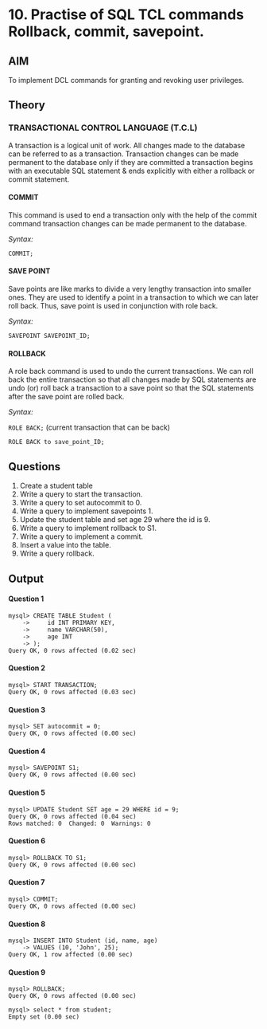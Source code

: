 # 10. Practise of SQL TCL commands Rollback, commit, savepoint.

## AIM

To implement DCL commands for granting and revoking user privileges.

## Theory

### TRANSACTIONAL CONTROL LANGUAGE (T.C.L)

A transaction is a logical unit of work. All changes made to the database can be referred to as a transaction. Transaction changes can be made permanent to the database only if they are committed a transaction begins with an executable SQL statement & ends explicitly with either a rollback or commit statement.

#### COMMIT
This command is used to end a transaction only with the help of the commit command transaction changes can be made permanent to the database.

*Syntax:*

`COMMIT;`

#### SAVE POINT
Save points are like marks to divide a very lengthy transaction into smaller ones. They are used to identify a point in a transaction to which we can later roll back. Thus, save point is used in conjunction with role back.

*Syntax:*

`SAVEPOINT SAVEPOINT_ID;`

#### ROLLBACK
A role back command is used to undo the current transactions. We can roll back the entire transaction so that all changes made by SQL statements are undo (or) roll back a transaction to a save point so that the SQL statements after the save point are rolled back.

*Syntax:*

`ROLE BACK;` (current transaction that can be back)

`ROLE BACK to save_point_ID;`

## Questions

1. Create a student table
2. Write a query to start the transaction.
3. Write a query to set autocommit to 0.
4. Write a query to implement savepoints 1.
5. Update the student table and set age 29 where the id is 9.
6. Write a query to implement rollback to S1.
7. Write a query to implement a commit.
8. Insert a value into the table.
9. Write a query rollback.

## Output

#### Question 1
```
mysql> CREATE TABLE Student (
    ->     id INT PRIMARY KEY,
    ->     name VARCHAR(50),
    ->     age INT
    -> );
Query OK, 0 rows affected (0.02 sec)
```
#### Question 2
```
mysql> START TRANSACTION;
Query OK, 0 rows affected (0.03 sec)
```
#### Question 3
```
mysql> SET autocommit = 0;
Query OK, 0 rows affected (0.00 sec)
```
#### Question 4
```
mysql> SAVEPOINT S1;
Query OK, 0 rows affected (0.00 sec)
```
#### Question 5
```
mysql> UPDATE Student SET age = 29 WHERE id = 9;
Query OK, 0 rows affected (0.04 sec)
Rows matched: 0  Changed: 0  Warnings: 0
```
#### Question 6
```
mysql> ROLLBACK TO S1;
Query OK, 0 rows affected (0.00 sec)
```
#### Question 7
```
mysql> COMMIT;
Query OK, 0 rows affected (0.00 sec)
```
#### Question 8
```
mysql> INSERT INTO Student (id, name, age)
    -> VALUES (10, 'John', 25);
Query OK, 1 row affected (0.00 sec)
```
#### Question 9
```
mysql> ROLLBACK;
Query OK, 0 rows affected (0.00 sec)
```
```
mysql> select * from student;
Empty set (0.00 sec)
```
